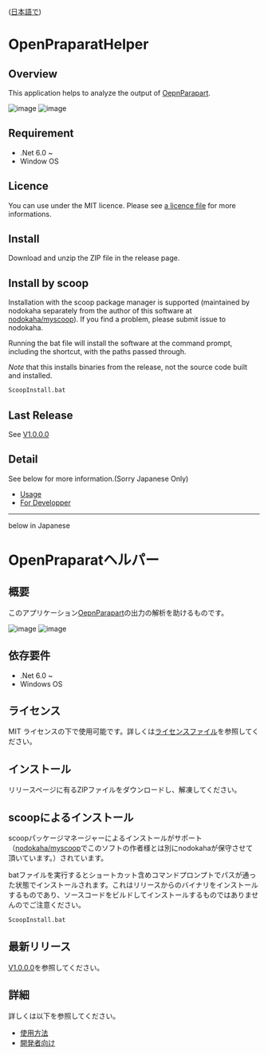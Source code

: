 ([日本語で](#OpenPraparatヘルパー))

OpenPraparatHelper
======

## Overview
This application helps to analyze the output of [OepnParapart](https://github.com/A5size/OpenPraparat).

![image](https://github.com/furaku/OpenPraparatHelper/assets/6436617/6c99abd6-d952-43c2-8f60-065a73645f20)
![image](https://github.com/furaku/OpenPraparatHelper/assets/6436617/1632bbc5-2468-4796-8cbb-8b67c52afe04)

## Requirement
* .Net 6.0 ~
* Window OS

## Licence
You can use under the MIT licence. Please see [a licence file](LICENSE) for more informations.

## Install
Download and unzip the ZIP file in the release page.

## Install by scoop
Installation with the scoop package manager is supported (maintained by nodokaha separately from the author of this software at [nodokaha/myscoop](https://github.com/nodokaha/myscoop)).
If you find a problem, please submit issue to nodokaha.

Running the bat file will install the software at the command prompt, including the shortcut, with the paths passed through.

*Note* that this installs binaries from the release, not the source code built and installed.

```cmd
ScoopInstall.bat
```

## Last Release
See [V1.0.0.0](https://github.com/furaku/OpenPraparatHelper/releases/tag/v1.0.0.0)

## Detail
See below for more information.(Sorry Japanese Only)
* [Usage](https://github.com/furaku/OpenPraparatHelper/wiki/%E4%BD%BF%E7%94%A8%E6%96%B9%E6%B3%95)
* [For Developper](https://github.com/furaku/OpenPraparatHelper/wiki/%E9%96%8B%E7%99%BA%E8%80%85%E5%90%91%E3%81%91)

------


below in Japanese

OpenPraparatヘルパー
======

## 概要
このアプリケーション[OepnParapart](https://github.com/A5size/OpenPraparat)の出力の解析を助けるものです。

![image](https://github.com/furaku/OpenPraparatHelper/assets/6436617/6c99abd6-d952-43c2-8f60-065a73645f20)
![image](https://github.com/furaku/OpenPraparatHelper/assets/6436617/1632bbc5-2468-4796-8cbb-8b67c52afe04)

## 依存要件
* .Net 6.0 ~
* Windows OS

## ライセンス
MIT ライセンスの下で使用可能です。詳しくは[ライセンスファイル](LICENSE)を参照してください。

## インストール
リリースページに有るZIPファイルをダウンロードし、解凍してください。

## scoopによるインストール
scoopパッケージマネージャーによるインストールがサポート（[nodokaha/myscoop](https://github.com/nodokaha/myscoop)でこのソフトの作者様とは別にnodokahaが保守させて頂いています。）されています。

batファイルを実行するとショートカット含めコマンドプロンプトでパスが通った状態でインストールされます。これはリリースからのバイナリをインストールするものであり、ソースコードをビルドしてインストールするものではありませんのでご注意ください。
```cmd
ScoopInstall.bat
```

## 最新リリース
[V1.0.0.0](https://github.com/furaku/OpenPraparatHelper/releases/tag/v1.0.0.0)を参照してください。

## 詳細
詳しくは以下を参照してください。
* [使用方法](https://github.com/furaku/OpenPraparatHelper/wiki/%E4%BD%BF%E7%94%A8%E6%96%B9%E6%B3%95)
* [開発者向け](https://github.com/furaku/OpenPraparatHelper/wiki/%E9%96%8B%E7%99%BA%E8%80%85%E5%90%91%E3%81%91)
